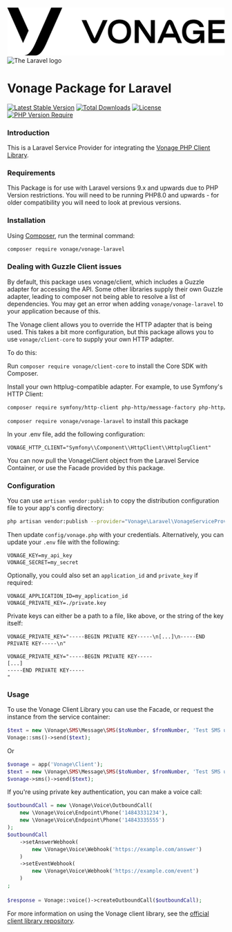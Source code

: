 ![The Vonage logo](./vonage_logo.png)
![The Laravel logo](https://raw.githubusercontent.com/laravel/art/master/logo-lockup/5%20SVG/2%20CMYK/1%20Full%20Color/laravel-logolockup-cmyk-red.svg)

# Vonage Package for Laravel
[![Latest Stable Version](http://poser.pugx.org/vonage/vonage-laravel/v)](https://packagist.org/packages/vonage/vonage-laravel)
[![Total Downloads](http://poser.pugx.org/vonage/vonage-laravel/downloads)](https://packagist.org/packages/vonage/vonage-laravel)
[![License](http://poser.pugx.org/vonage/vonage-laravel/license)](https://packagist.org/packages/vonage/vonage-laravel)
[![PHP Version Require](http://poser.pugx.org/vonage/vonage-laravel/require/php)](https://packagist.org/packages/vonage/vonage-laravel)

### Introduction

This is a Laravel Service Provider for integrating the [Vonage PHP Client Library](https://github.com/Vonage/vonage-php-sdk).

### Requirements

This Package is for use with Laravel versions 9.x and upwards due to PHP Version restrictions. You will need to be running
PHP8.0 and upwards - for older compatibility you will need to look at previous versions.

### Installation

Using [Composer](https://getcomposer.org/), run the terminal command:

```bash
composer require vonage/vonage-laravel
```

### Dealing with Guzzle Client issues
By default, this package uses vonage/client, which includes a Guzzle adapter for
accessing the API. Some other libraries supply their own Guzzle adapter, leading 
to composer not being able to resolve a list of dependencies. You may get an 
error when adding `vonage/vonage-laravel` to your application because of this.

The Vonage client allows you to override the HTTP adapter that is being used.
This takes a bit more configuration, but this package allows you to use `vonage/client-core` to supply 
your own HTTP adapter.

To do this:

Run `composer require vonage/client-core` to install the Core SDK with Composer.

Install your own httplug-compatible adapter. For example, to use Symfony's HTTP Client:

```bash
composer require symfony/http-client php-http/message-factory php-http/httplug nyholm/psr7
```

`composer require vonage/vonage-laravel` to install this package

In your .env file, add the following configuration:

```dotenv
VONAGE_HTTP_CLIENT="Symfony\\Component\\HttpClient\\HttplugClient"
```

You can now pull the Vonage\Client object from the Laravel Service Container, or use the 
Facade provided by this package.

### Configuration

You can use `artisan vendor:publish` to copy the distribution configuration file to your app's 
config directory:

```bash
php artisan vendor:publish --provider="Vonage\Laravel\VonageServiceProvider"
```

Then update `config/vonage.php` with your credentials. Alternatively, you can update your `.env` file 
with the following:

```dotenv
VONAGE_KEY=my_api_key
VONAGE_SECRET=my_secret
```

Optionally, you could also set an `application_id` and `private_key` if required:

```dotenv
VONAGE_APPLICATION_ID=my_application_id
VONAGE_PRIVATE_KEY=./private.key
```

Private keys can either be a path to a file, like above, or the string of the key itself:

```dotenv
VONAGE_PRIVATE_KEY="-----BEGIN PRIVATE KEY-----\n[...]\n-----END PRIVATE KEY-----\n"
```

```dotenv
VONAGE_PRIVATE_KEY="-----BEGIN PRIVATE KEY-----
[...]
-----END PRIVATE KEY-----
"
```

### Usage

To use the Vonage Client Library you can use the Facade, or request the instance from the service 
container:

```php
$text = new \Vonage\SMS\Message\SMS($toNumber, $fromNumber, 'Test SMS using Laravel');
Vonage::sms()->send($text);
```

Or

```php
$vonage = app('Vonage\Client');
$text = new \Vonage\SMS\Message\SMS($toNumber, $fromNumber, 'Test SMS using Laravel');
$vonage->sms()->send($text);
```

If you're using private key authentication, you can make a voice call:

```php
$outboundCall = new \Vonage\Voice\OutboundCall(
    new \Vonage\Voice\Endpoint\Phone('14843331234'),
    new \Vonage\Voice\Endpoint\Phone('14843335555')
);
$outboundCall
    ->setAnswerWebhook(
        new \Vonage\Voice\Webhook('https://example.com/answer')
    )
    ->setEventWebhook(
        new \Vonage\Voice\Webhook('https://example.com/event')
    )
;

$response = Vonage::voice()->createOutboundCall($outboundCall);
```

For more information on using the Vonage client library, see 
the [official client library repository](https://github.com/Vonage/vonage-php-sdk-core).

[client-library]: https://github.com/Nexmo/nexmo-php
